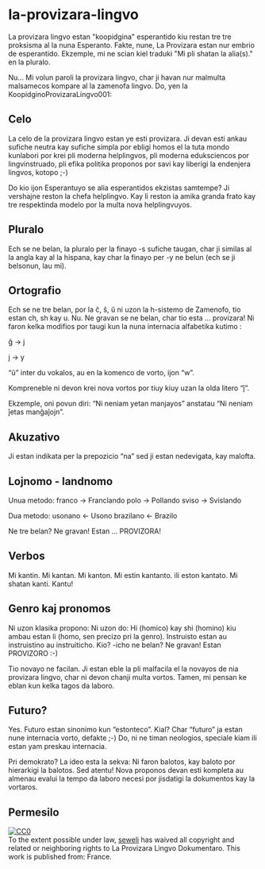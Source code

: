 # la-provizara-lingvo
La provizara lingvo estan "koopidgina" esperantido kiu restan tre tre proksisma al la nuna Esperanto. Fakte, nune, La Provizara estan nur embrio de esperantido. Ekzemple, mi ne scian kiel traduki "Mi pli shatan la alia(s)." en la pluralo.

Nu... Mi volun paroli la provizara lingvo, char ji havan nur malmulta malsamecos kompare al la zamenofa lingvo.
Do, yen la KoopidginoProvizaraLingvo001:

## Celo
La celo de la provizara lingvo estan ye esti provizara. Ji devan esti ankau sufiche neutra kay sufiche simpla por ebligi homos el la tuta mondo kunlabori por krei pli moderna helplingvos, pli moderna eduksciencos por lingvinstruado, pli efika politika proponos por savi kay liberigi la endenjera lingvos, kotopo ;-)

Do kio ijon Esperantuyo se alia esperantidos ekzistas samtempe? Ji vershajne reston la chefa helplingvo. Kay li reston ia amika granda frato kay tre respektinda modelo por la multa nova helplingvuyos.

## Pluralo
Ech se ne belan, la pluralo per la finayo -s sufiche taugan, char ji similas al la angla kay al la hispana, kay char la finayo per -y ne belun (ech se ji belsonun, lau mi).

## Ortografio
Ech se ne tre belan, por la ĉ, ŝ, ŭ ni uzon la h-sistemo de Zamenofo, tio estan ch, sh kay u. Nu. Ne gravan se ne belan, char tio esta ... provizara! Ni faron kelka modifios por taugi kun la nuna internacia alfabetika kutimo :

ĝ -> j

j -> y

“ŭ” inter du vokalos, au en la komenco de vorto, ijon “w”.


Kompreneble ni devon krei nova vortos por tiuy kiuy uzan la olda litero “ĵ”.

Ekzemple, oni povun diri: “Ni neniam yetan manjayos” anstatau “Ni neniam ĵetas manĝaĵojn”.

## Akuzativo
Ji estan indikata per la prepozicio “na” sed ji estan nedevigata, kay malofta.

## Lojnomo - landnomo

Unua metodo:
franco -> Franclando
polo -> Pollando
sviso -> Svislando

Dua metodo:
usonano <- Usono
brazilano <- Brazilo

Ne tre belan? Ne gravan! Estan ... PROVIZORA!

## Verbos
Mi kantin.
Mi kantan.
Mi kanton.
Mi estin kantanto.
ili eston kantato.
Mi shatan kanti.
Kantu!

## Genro kaj pronomos
Ni uzon klasika propono:
Ni uzon do: Hi (homico) kay shi (homino) kiu ambau estan li (homo, sen precizo pri la genro).
Instruisto estan au instruistino au instruiticho.
Kio? -icho ne belan? Ne gravan! Estan PROVIZORO :-)

Tio novayo ne facilan. Ji estan eble la pli malfacila el la novayos de nia provizara lingvo, char ni devon chanji multa vortos. Tamen, mi pensan ke eblan kun kelka tagos da laboro.

## Futuro? 
Yes. Futuro estan sinonimo kun “estonteco”. Kial? Char “futuro” ja estan nune internacia vorto, defakte ;-)
Do, ni ne timan neologios, speciale kiam ili estan yam preskau internacia.

Pri demokrato? La ideo esta la sekva:
Ni faron balotos, kay baloto por hierarkigi la balotos.
Sed atentu! Nova proponos devan esti kompleta au almenau evalui la tempo da laboro necesi por jisdatigi la dokumentos kay la vortaros.

## Permesilo
<p xmlns:dct="http://purl.org/dc/terms/" xmlns:vcard="http://www.w3.org/2001/vcard-rdf/3.0#">
  <a rel="license"
     href="http://creativecommons.org/publicdomain/zero/1.0/">
    <img src="http://i.creativecommons.org/p/zero/1.0/88x31.png" style="border-style: none;" alt="CC0" />
  </a>
  <br />
  To the extent possible under law,
  <a rel="dct:publisher"
     href="https://github.com/coopidgin-foundation/la-provizara-lingvo/blob/master/README.md">
    <span property="dct:title">seweli</span></a>
  has waived all copyright and related or neighboring rights to
  <span property="dct:title">La Provizara Lingvo Dokumentaro</span>.
This work is published from:
<span property="vcard:Country" datatype="dct:ISO3166"
      content="FR" about="https://github.com/coopidgin-foundation/la-provizara-lingvo/blob/master/README.md">
  France</span>.
</p>
